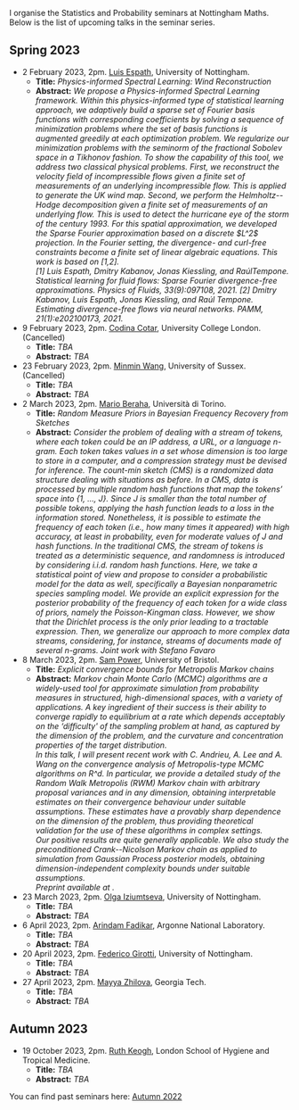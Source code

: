 I organise the Statistics and Probability seminars at Nottingham Maths. Below is the list of upcoming talks in the seminar series. 

## Spring 2023

<ul>
  <li>2 February 2023, 2pm. <a href="https://www.nottingham.ac.uk/mathematics/people/luis.espath">Luis Espath</a>, University of Nottingham.
    <ul>
      <li>
          <b>Title:</b> <em>  Physics-informed Spectral Learning: Wind Reconstruction</em>
      </li>
      <li>
          <b>Abstract:</b> <em>   We propose a Physics-informed Spectral Learning framework. Within this physics-informed type of statistical learning approach, we adaptively build a sparse set of Fourier basis functions with corresponding coefficients by solving a sequence of minimization problems where the set of basis functions is augmented greedily at each optimization problem. We regularize our minimization problems with the seminorm of the fractional Sobolev space in a Tikhonov fashion. To show the capability of this tool, we address two classical physical problems. First, we reconstruct the velocity field of incompressible flows given a finite set of measurements of an underlying incompressible flow. This is applied to generate the UK wind map. Second, we perform the Helmholtz--Hodge decomposition given a finite set of measurements of an underlying flow. This is used to detect the hurricane eye of the storm of the century 1993. For this spatial approximation, we developed the Sparse Fourier approximation based on a discrete $L^2$ projection. In the Fourier setting, the divergence- and curl-free constraints become a finite set of linear algebraic equations. This work is based on [1,2].
          <br>
          [1]  Luis Espath, Dmitry Kabanov, Jonas Kiessling, and RaúlTempone. Statistical learning for fluid flows: Sparse Fourier divergence-free approximations. Physics of Fluids, 33(9):097108, 2021.
          [2]  Dmitry Kabanov, Luis Espath, Jonas Kiessling, and Raúl Tempone. Estimating divergence-free flows via neural networks. PAMM, 21(1):e202100173, 2021.
          </em>
      </li>
    </ul>
  </li>
  <li>9 February 2023, 2pm. <a href="https://www.ucl.ac.uk/statistics/people/codina_cotar">Codina Cotar</a>, University College London. (Cancelled)
    <ul>
      <li>
          <b>Title:</b> <em>  TBA</em> 
      </li>
      <li>
          <b>Abstract:</b> <em>  TBA</em>
      </li>
    </ul>
  </li>
  <li>23 February 2023, 2pm. <a href="https://profiles.sussex.ac.uk/p469630-minmin-wang">Minmin Wang</a>, University of Sussex. (Cancelled)
    <ul>
      <li>
          <b>Title:</b> <em>  TBA</em>
      </li>
      <li>
          <b>Abstract:</b> <em>  TBA</em>
      </li>
    </ul>
  </li>
  <li>2 March 2023, 2pm. <a href="https://sites.google.com/view/marioberaha">Mario Beraha</a>, Università di Torino.
    <ul>
      <li>
        <b>Title:</b> <em>  Random Measure Priors in Bayesian Frequency Recovery from Sketches</em>
      </li>
      <li>
          <b>Abstract:</b> <em>  Consider the problem of dealing with a stream of tokens, where each token could be an IP address, a URL, or a language n-gram. Each token takes values in a set whose dimension is too large to store in a computer, and a compression strategy must be devised for inference. The count-min sketch (CMS) is a randomized data structure dealing with situations as before. In a CMS, data is processed by multiple random hash functions that map the tokens’ space into {1, …, J}. Since J is smaller than the total number of possible tokens, applying the hash function leads to a loss in the information stored. Nonetheless, it is possible to estimate the frequency of each token (i.e., how many times it appeared) with high accuracy, at least in probability, even for moderate values of J and hash functions.
          In the traditional CMS, the stream of tokens is treated as a deterministic sequence, and randomness is introduced by considering i.i.d. random hash functions. Here, we take a statistical point of view and propose to consider a probabilistic model for the data as well, specifically a Bayesian nonparametric species sampling model. We provide an explicit expression for the posterior probability of the frequency of each token for a wide class of priors, namely the Poisson-Kingman class. However, we show that the Dirichlet process is the only prior leading to a tractable expression.  Then, we generalize our approach to more complex data streams, considering, for instance, streams of documents made of several n-grams. 
          Joint work with Stefano Favaro 
          </em>
      </li>
    </ul>
  </li>
  <li>8 March 2023, 2pm. <a href="https://sites.google.com/view/sp-monte-carlo">Sam Power</a>, University of Bristol.
    <ul>
      <li>
        <b>Title:</b> <em>  Explicit convergence bounds for Metropolis Markov chains</em>
      </li>
      <li>
          <b>Abstract:</b> <em>  Markov chain Monte Carlo (MCMC) algorithms are a widely-used tool for approximate simulation from probability measures in structured, high-dimensional spaces, with a variety of applications. A key ingredient of their success is their ability to converge rapidly to equilibrium at a rate which depends acceptably on the ‘difficulty' of the sampling problem at hand, as captured by the dimension of the problem, and the curvature and concentration properties of the target distribution.
          <br>
          In this talk, I will present recent work with C. Andrieu, A. Lee and A. Wang on the convergence analysis of Metropolis-type MCMC algorithms on R^d. In particular, we provide a detailed study of the Random Walk Metropolis (RWM) Markov chain with arbitrary proposal variances and in any dimension, obtaining interpretable estimates on their convergence behaviour under suitable assumptions. These estimates have a provably sharp dependence on the dimension of the problem, thus providing theoretical validation for the use of these algorithms in complex settings.
          <br>
          Our positive results are quite generally applicable. We also study the preconditioned Crank--Nicolson Markov chain as applied to simulation from Gaussian Process posterior models, obtaining dimension-independent complexity bounds under suitable assumptions.
          <br>
          Preprint available at <https://arxiv.org/abs/2211.08959>.
          </em>
      </li>
    </ul>
  </li>
  <li>23 March 2023, 2pm. <a href="https://www.nottingham.ac.uk/mathematics/people/olga.iziumtseva">Olga Iziumtseva</a>, University of Nottingham.
    <ul>
      <li>
         <b>Title:</b> <em>  TBA</em> 
      </li>
      <li>
          <b>Abstract:</b> <em>  TBA</em>
      </li>
    </ul>
  </li>
  <li>6 April 2023, 2pm. <a href="https://fadikar.com/about/">Arindam Fadikar</a>, Argonne National Laboratory.
    <ul>
      <li> <b>Title:</b> <em>  TBA</em></li>
      <li>
        <b>Abstract:</b> 
           <em>  TBA</em>
      </li>
    </ul>
  </li>
  <li>20 April 2023, 2pm. <a href="https://www.nottingham.ac.uk/mathematics/people/federico.girotti">Federico Girotti</a>, University of Nottingham.
    <ul>
      <li> <b>Title:</b> <em>  TBA</em></li>
      <li>
        <b>Abstract:</b> 
           <em>  TBA</em>
      </li>
    </ul>
  </li>
  <li>27 April 2023, 2pm. <a href="https://mzhilova7.math.gatech.edu/">Mayya Zhilova</a>, Georgia Tech.
    <ul>
      <li> <b>Title:</b> <em>  TBA</em></li>
      <li>
        <b>Abstract:</b>
           <em>  TBA</em>
      </li>
    </ul>
  </li>
</ul>

## Autumn 2023
<ul>
  <li>19 October 2023, 2pm. <a href="https://www.lshtm.ac.uk/aboutus/people/keogh.ruth">Ruth Keogh</a>, London School of Hygiene and Tropical Medicine.
    <ul>
      <li>
          <b>Title:</b> <em>  TBA</em>
      </li>
      <li>
        <b>Abstract:</b> <em>  TBA
        </em>
      </li>
    </ul>
  </li>
</ul>


You can find past seminars here: [Autumn 2022](https://www.wasiur.xyz/UoNMaths_SP_Seminars/AU2022.html)
